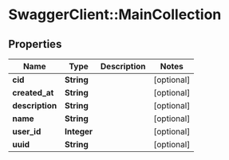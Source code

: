 # SwaggerClient::MainCollection

## Properties
Name | Type | Description | Notes
------------ | ------------- | ------------- | -------------
**cid** | **String** |  | [optional] 
**created_at** | **String** |  | [optional] 
**description** | **String** |  | [optional] 
**name** | **String** |  | [optional] 
**user_id** | **Integer** |  | [optional] 
**uuid** | **String** |  | [optional] 

